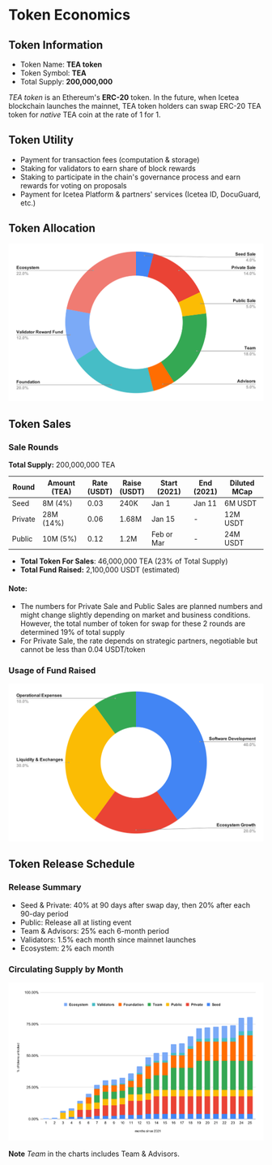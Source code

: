 # Token Economics

## Token Information

- Token Name: __TEA token__
- Token Symbol: __TEA__
- Total Supply: __200,000,000__

_TEA token_ is an Ethereum's __ERC-20__ token. In the future, when Icetea blockchain launches the mainnet, TEA token holders can swap ERC-20 TEA token for _native_ TEA coin at the rate of 1 for 1.

## Token Utility

- Payment for transaction fees (computation & storage)
- Staking for validators to earn share of block rewards
- Staking to participate in the chain's governance process and earn rewards for voting on proposals
- Payment for Icetea Platform & partners' services (Icetea ID, DocuGuard, etc.)

## Token Allocation

![Token Allocation](./alloc.svg)

## Token Sales
### Sale Rounds
__Total Supply:__ 200,000,000 TEA

| Round | Amount<br>(TEA) | Rate<br>(USDT) | Raise<br>(USDT) | Start<br>(2021) | End<br>(2021) | Diluted<br>MCap<br> |
|-------|--------|------|-------|-------|-----|----|
| Seed | 8M (4%) | 0.03 | 240K | Jan 1 | Jan 11 | 6M USDT |
| Private | 28M (14%) | 0.06 | 1.68M | Jan 15 | - | 12M USDT |
| Public | 10M (5%) | 0.12 | 1.2M | Feb or Mar | - | 24M USDT |

- __Total Token For Sales__: 46,000,000 TEA (23% of Total Supply)
- __Total Fund Raised:__ 2,100,000 USDT (estimated)

#### Note:
- The numbers for Private Sale and Public Sales are planned numbers and might change slightly depending on market and business conditions. However, the total number of token for swap for these 2 rounds are determined 19% of total supply
- For Private Sale, the rate depends on strategic partners, negotiable but cannot be less than 0.04 USDT/token

### Usage of Fund Raised

![Usage of Fund](./fund.svg)

## Token Release Schedule

### Release Summary
- Seed & Private: 40% at 90 days after swap day, then 20% after each 90-day period
- Public: Release all at listing event
- Team & Advisors: 25% each 6-month period
- Validators: 1.5% each month since mainnet launches
- Ecosystem: 2% each month

### Circulating Supply by Month
![Circulating Suply](./circulating.svg)

**Note** _Team_ in the charts includes Team & Advisors.